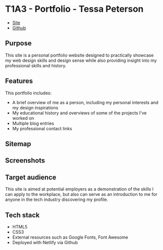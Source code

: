 # T1A3 - Portfolio - Tessa Peterson

- [Site](#)
- [Github](#)

## Purpose
This site is a personal portfolio website designed to practically showcase my web design skills and design sense while also providing insight into my professional skills and history.

## Features
This portfolio includes:
- A brief overview of me as a person, including my personal interests and my design inspirations
- My educational history and overviews of some of the projects I've worked on
- Multiple blog entries
- My professional contact links

## Sitemap

## Screenshots

## Target audience
This site is aimed at potential employers as a demonstration of the skills I can apply to the workplace, but also can serve as an introduction to me for anyone in the tech industry discovering my profile.

## Tech stack
- HTML5
- CSS3
- External resources such as Google Fonts, Font Awesome
- Deployed with Netlify via Github